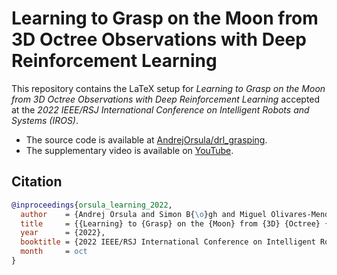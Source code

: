 # Learning to Grasp on the Moon from 3D Octree Observations with Deep Reinforcement Learning

This repository contains the LaTeX setup for *Learning to Grasp on the Moon from 3D Octree Observations with Deep Reinforcement Learning* accepted at the *2022 IEEE/RSJ International Conference on Intelligent Robots and Systems (IROS)*.

- The source code is available at [AndrejOrsula/drl_grasping](https://github.com/AndrejOrsula/drl_grasping).
- The supplementary video is available on [YouTube](https://youtube.com/watch?v=FZSoOkK6VFc).

## Citation

```bibtex
@inproceedings{orsula_learning_2022,
  author    = {Andrej Orsula and Simon B{\o}gh and Miguel Olivares-Mendez and Carol Martinez},
  title     = {{Learning} to {Grasp} on the {Moon} from {3D} {Octree} {Observations} with {Deep} {Reinforcement} {Learning}},
  year      = {2022},
  booktitle = {2022 IEEE/RSJ International Conference on Intelligent Robots and Systems (IROS)},
  month     = oct
}
```
